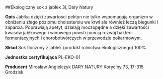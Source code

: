 ##Ekologiczny sok z jabłek 3l, Dary Natury

**Opis** Jabłka dzięki zawartości pektyn nie tylko wspomagają organizm w obniżeniu złego poziomu cholesterolu we krwi ale również leczą biegunki i zaparcia. Poprawiają apetyt, działają moczopędne a dzięki zawartości kwasów jabłkowego i winowego powstrzumują rozwój bakterii fermentacyjnych i chorobotwórczych w przewodzie pokarmowym. 

**Skład** Sok tłoczony z jabłek (produkt rolnictwa ekologicznego) 100%

**Jednostka certyfikująca** PL-EKO-01

**Producent** Mirosław Angielczyk DARY NATURY
Koryciny 73, 17-315 Grodzisk